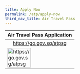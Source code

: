 ```yaml
---
title: Apply Now
permalink: /atp/apply-now
third_nav_title: Air Travel Pass
---
```


<table>
  <thead>
    <tr>
      <th style="text-align:center;">Air Travel Pass Application</th>
    </tr>
  </thead>
  <tbody>
    <tr>
      <td style="text-align:center;"><a href="https://go.gov.sg/atpsg">https://go.gov.sg/atpsg</a></td>
    </tr>
    <tr>
      <td><a href="https://go.gov.sg/atpsg"><img src="/images/qr-atpsg.png" alt="https://go.gov.sg/atpsg" title="https://go.gov.sg/atpsg" style="width:60%;"></a></td>
    </tr>
  </tbody>
</table>
